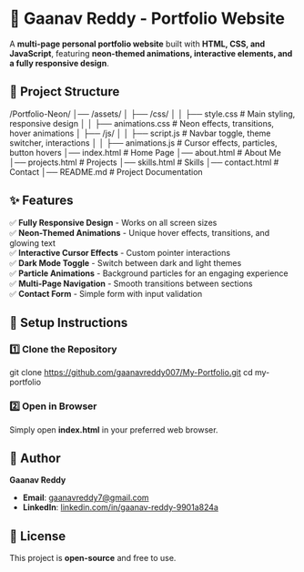 # 🚀 Gaanav Reddy - Portfolio Website  

A **multi-page personal portfolio website** built with **HTML, CSS, and JavaScript**, featuring **neon-themed animations, interactive elements, and a fully responsive design**.  

## 📂 Project Structure  

/Portfolio-Neon/
│── /assets/
│   ├── /css/
│   │   ├── style.css        # Main styling, responsive design
│   │   ├── animations.css   # Neon effects, transitions, hover animations
│   ├── /js/
│   │   ├── script.js        # Navbar toggle, theme switcher, interactions
│   │   ├── animations.js    # Cursor effects, particles, button hovers
│── index.html               # Home Page
│── about.html               # About Me
│── projects.html            # Projects
│── skills.html              # Skills
│── contact.html             # Contact
│── README.md                # Project Documentation

## ✨ Features  

✅ **Fully Responsive Design** - Works on all screen sizes  
✅ **Neon-Themed Animations** - Unique hover effects, transitions, and glowing text  
✅ **Interactive Cursor Effects** - Custom pointer interactions  
✅ **Dark Mode Toggle** - Switch between dark and light themes  
✅ **Particle Animations** - Background particles for an engaging experience  
✅ **Multi-Page Navigation** - Smooth transitions between sections  
✅ **Contact Form** - Simple form with input validation  


## 🔧 Setup Instructions  

### 1️⃣ Clone the Repository  
git clone https://github.com/gaanavreddy007/My-Portfolio.git
cd my-portfolio

### 2️⃣ Open in Browser  
Simply open **index.html** in your preferred web browser.  

## 👤 Author  

**Gaanav Reddy**  
- **Email**: [gaanavreddy7@gmail.com](mailto:gaanavreddy7@gmail.com)  
- **LinkedIn**: [linkedin.com/in/gaanav-reddy-9901a824a](https://linkedin.com/in/gaanav-reddy-9901a824a)  

## 📜 License  

This project is **open-source** and free to use.  